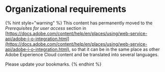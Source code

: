 # Organizational requirements

{% hint style="warning" %}
This content has permanently moved to the _Prerequisites for user access_ section in [https://docs.adobe.com/content/help/en/places/using/web-service-api/adobe-i-o-integration.html](https://docs.adobe.com/content/help/en/places/using/web-service-api/adobe-i-o-integration.html), so that it can be in the same place as other Adobe Experience Cloud content and be translated into several languages.

Please update your bookmarks.
{% endhint %}

